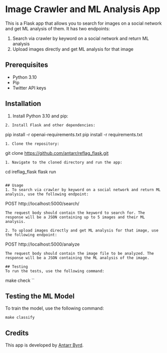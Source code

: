 # Image Crawler and ML Analysis App
This is a Flask app that allows you to search for images on a social network and get ML analysis of them. It has two endpoints: 

1. Search via crawler by keyword on a social network and return ML analysis
2. Upload images directly and get ML analysis for that image

## Prerequisites
- Python 3.10
- Pip 
- Twitter API keys

## Installation
1. Install Python 3.10 and pip:
```
2. Install Flask and other dependencies:
```
pip install -r openai-requirements.txt
pip install -r requirements.txt
```
1. Clone the repository:
```
git clone https://github.com/antarr/reflag_flask.git
```
1. Navigate to the cloned directory and run the app:
```
cd ireflag_flask
flask run
```

## Usage
1. To search via crawler by keyword on a social network and return ML analysis, use the following endpoint:
```
POST http://localhost:5000/search/<searchterm>
```
The request body should contain the keyword to search for. The response will be a JSON containing up to 5 images and their ML analysis. 

2. To upload images directly and get ML analysis for that image, use the following endpoint:
```
POST http://localhost:5000/analyze
```
The request body should contain the image file to be analyzed. The response will be a JSON containing the ML analysis of the image. 

## Testing
To run the tests, use the following command:
```
make check
``

## Testing the ML Model
To train the model, use the following command:
```
make classify
```


## Credits
This app is developed by [Antarr Byrd](https://antarr.dev/).

